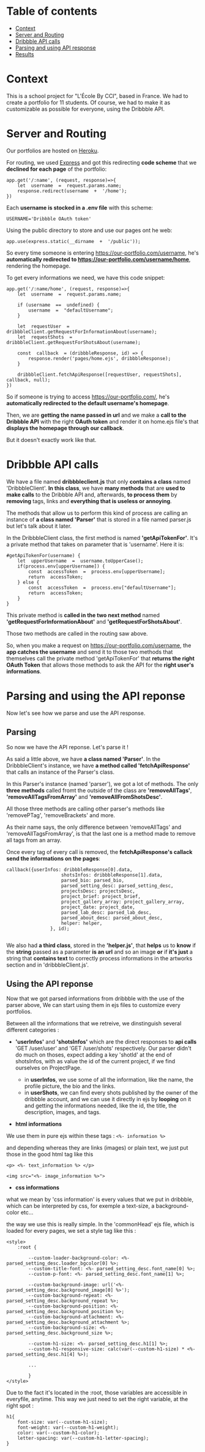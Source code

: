 # Table of contents

* [Context](#Context)
* [Server and Routing](#server-and-routing)
* [Dribbble API calls](#dribbble-api-calls)
* [Parsing and using API response](#parsing-and-using-the-api-reponse)
* [Results](#results)

# Context

This is a school project for "L'École By CCI", based in France.
We had to create a portfolio for 11 students. Of course, we had to make it as customizable as possible for everyone, using the Dribbble API.


# Server and Routing

Our portfolios are hosted on [Heroku](https://heroku.com).

For routing, we used [Express](https://expressjs.com) and got this redirecting **code scheme** that we **declined for each page** of the portfolio:
```
app.get('/:name', (request, response)=>{
	let  username  =  request.params.name;
	response.redirect(username  +  '/home');
})
```

Each **username is stocked in a .env file** with this scheme:
```
USERNAME='Dribbble OAuth token'
```

Using the public directory to store and use our pages ont he web:
```
app.use(express.static(__dirname  +  '/public'));
```
So every time someone is entering https://our-portfolio.com/username, he's **automatically redirected to https://our-portfolio.com/username/home**, rendering the homepage.

To get every informations we need, we have this code snippet:
```
app.get('/:name/home', (request, response)=>{
	let  username  =  request.params.name;
	
	if (username  ==  undefined) {
		username  =  "defaultUsername";
	}
	
	let  requestUser  =  dribbbleClient.getRequestForInformationAbout(username);
	let  requestShots  =  dribbbleClient.getRequestForShotsAbout(username);
	
	const  callback  = (dribbbleResponse, id) => {
		response.render('pages/home.ejs', dribbbleResponse);
	}
	
	dribbbleClient.fetchApiResponse([requestUser, requestShots], callback, null);
})
```
So if someone is trying to access https://our-portfolio.com/, he's **automatically redirected to the default username's homepage**.

Then, we are **getting the name passed in url** and we make a **call to the Dribbble API** with the right **OAuth token** and render it on home.ejs file's that **displays the homepage through our callback**.

But it doesn't exactly work like that.

# Dribbble API calls
We have a file named **dribbbleclient.js** that only **contains a class** named 'DribbbleClient'.
**In this class**, we have **many methods** that are **used to make calls** to the Dribbble API and, afterwards, **to process them** by **removing** tags, links and **everything that is useless or annoying**.

The methods that allow us to perform this kind of process are calling an instance of **a class named 'Parser'** that is stored in a file named parser.js but let's talk about it later.

In the DribbbleClient class,  the first method is named **'getApiTokenFor'**.
It's a private method that takes on parameter that is 'username'. Here it is:
```
#getApiTokenFor(username) {
	let  upperUsername  =  username.toUpperCase();
	if(process.env[upperUsername]) {
		const  accessToken  =  process.env[upperUsername];
		return  accessToken;
	} else {
		const  accessToken  =  process.env["defaultUsername"];
		return  accessToken;
	}
}
```
This private method is **called in the two next method** named **'getRequestForInformationAbout'** and **'getRequestForShotsAbout'**.

Those two methods are called in the routing saw above.

So, when you make a request on https://our-portfolio.com/username, the **app catches the username** and send it to those two methods that themselves call the private method 'getApiTokenFor' that **returns the right OAuth Token** that allows those methods to ask the API for the **right user's informations**.

# Parsing and using the API reponse
Now let's see how we parse and use the API response.
## Parsing

So now we have the API reponse. Let's parse it !

As said a little above, we have **a class named 'Parser'**.
In the DribbbleClient's instance, we have **a method called 'fetchApiResponse'** that calls an instance of the Parser's class.

In this Parser's instance (named 'parser'), we got a lot of methods. The only **three methods** called fromt the outside of the class are **'removeAllTags'**, **'removeAllTagsFromArray'** and **'removeAllFromShotsDesc'**.

All those three methods are calling other parser's methods like 'removePTag', 'removeBrackets' and more.

As their name says, the only difference between 'removeAllTags' and 'removeAllTagsFromArray', is that the last one is a method made to remove all tags from an array.

Once every tag of every call is removed, the **fetchApiResponse's callack send the informations on the pages**:
```
callback({userInfos: dribbbleResponse[0].data,
					shotsInfos: dribbbleResponse[1].data,
					parsed_bio: parsed_bio,
					parsed_setting_desc: parsed_setting_desc,
					projectsDesc: projectsDesc,
					project_brief: project_brief,
					project_gallery_array: project_gallery_array,
					project_date: project_date,
					parsed_lab_desc: parsed_lab_desc,
					parsed_about_desc: parsed_about_desc,
					helper: helper,
				}, id);
				
```
We also had **a third class**, stored in the **'helper.js'**, that **helps** us to **know** if the **string** passed as a parameter **is an url** and so an image **or** if **it's just** a string that **contains text** to correctly process informations in the artworks section and in 'dribbbleClient.js'.
## Using the API reponse

Now that we got parsed informations from dribbble with the use of the parser above,
We can start using them in ejs files to customize every portfolios.

Between all the informations that we retreive, we dinstinguish several different categories :

* **'userInfos'** and **'shotsInfos'** which are the direct responses to **api calls** 'GET /user/user' and 'GET /user/shots' respectively.
Our parser didn't do much on thoses, expect adding a key 'shotId' at the end of shotsInfos, with as value the id of the current project, if we find ourselves on ProjectPage.
	* in **userInfos**, we use some of all the information, like the name, the profile picture, the bio and the links.
	* in **userShots**, we can find every shots published by the owner of the dribbble account, and we can use it directly in ejs by **looping** on it and getting the informations needed, like the id, the title, the description, images, and tags.
	
* **html informations**

We use them in pure ejs within these tags : 
```<%- information %>```

and depending whereas they are links (images) or plain text, we just put those in the good html tag like this
```
<p> <%- text_information %> </p>

<img src="<%- image_information %>">

```

* **css informations**

what we mean by 'css information' is every values that we put in dribbble, which can be interpreted by css, for exemple a text-size, a background-color etc...

the way we use this is really simple. In the 'commonHead' ejs file, which is loaded for every pages, we set a style tag like this :

```
<style>
	:root {

		--custom-loader-background-color: <%- parsed_setting_desc.loader_bgcolor[0] %>;
		--custom-title-font: <%- parsed_setting_desc.font_name[0] %>;
		--custom-p-font: <%- parsed_setting_desc.font_name[1] %>;

		--custom-background-image: url('<%- parsed_setting_desc.background_image[0] %>');
		--custom-background-repeat: <%- parsed_setting_desc.background_repeat %>;
		--custom-background-position: <%- parsed_setting_desc.background_position %>;
		--custom-background-attachment: <%- parsed_setting_desc.background_attachment %>;
		--custom-background-size: <%- parsed_setting_desc.background_size %>;

		--custom-h1-size: <%- parsed_setting_desc.h1[1] %>;
		--custom-h1-responsive-size: calc(var(--custom-h1-size) * <%- parsed_setting_desc.h1[4] %>);

		...

		}
</style>
```

Due to the fact it's located in the :root, those variables are accessible in everyfile, anytime.
This way we just need to set the right variable, at the right spot :

```
h1{
    font-size: var(--custom-h1-size);
    font-weight: var(--custom-h1-weight);
    color: var(--custom-h1-color);
    letter-spacing: var(--custom-h1-letter-spacing);
}
```
